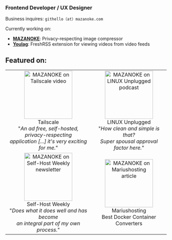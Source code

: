 ### Frontend Developer / UX Designer

Business inquires: `githello﻿（at）mazanoke.com`

Currently working on:
- **[MAZANOKE](https://github.com/civilblur/mazanoke)**: Privacy-respecting image compressor
- **[Youlag](https://github.com/civilblur/youlag)**: FreshRSS extension for viewing videos from video feeds

## Featured on:
|                                                                                                                                                                                                                                                                          |                                                                                                                                                                                                                                                         |
| :------------------------------------------------------------------------------------------------------------------------------------------------------------------------------------------------------------------------------------------------------------------------: | :-------------------------------------------------------------------------------------------------------------------------------------------------------------------------------------------------------------------------------------------------------: |
| [<img src="https://github.com/user-attachments/assets/eb09fedd-0775-4dd1-94d9-872ef48345bb" alt="MAZANOKE on Tailscale video" height="150">](https://www.youtube.com/watch?v=W5JgLGlY-6k) </br> Tailscale </br> "*An ad free, self-hosted, privacy-respecting</br>application [...] it's very exciting for me.*" | [<img src="https://github.com/user-attachments/assets/a5c76675-4223-41b0-bcb6-29b50316c0d8" alt="MAZANOKE on LINUX Unplugged podcast" height="150">](https://linuxunplugged.com/615?t=3544) </br> LINUX Unplugged </br> "*How clean and simple is that?</br>Super spousal approval factor here.*" |
| [<img src="https://github.com/user-attachments/assets/2d7164af-1d74-4da2-be65-bf40fae919c2" alt="MAZANOKE on Self-Host Weekly newsletter" height="150">](https://selfh.st/post/2025-favorite-new-apps-so-far/#mazanoke) </br> Self-Host Weekly </br> "*Does what it does well and has become</br>an integral part of my own process.*"                                                   | [<img src="https://github.com/user-attachments/assets/66a47719-0f8f-4e77-abfb-1b08b99d54b8" alt="MAZANOKE on Mariushosting article" height="150">](https://mariushosting.com/synology-best-docker-container-converters/) </br> Mariushosting </br> Best Docker Container Converters                                                                                         |

